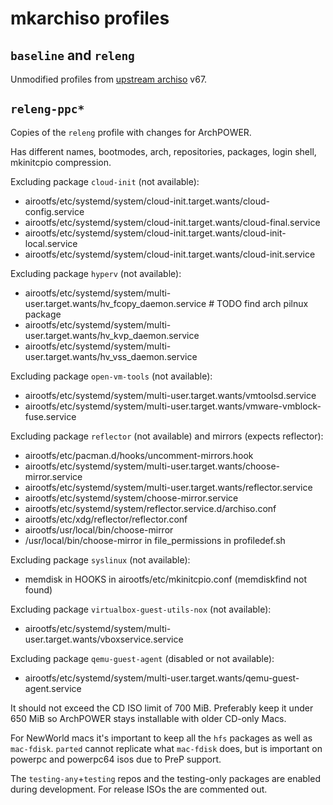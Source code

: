 mkarchiso profiles
==================

`baseline` and `releng`
-----------------------

Unmodified profiles from [upstream archiso](https://gitlab.archlinux.org/archlinux/archiso) v67.

`releng-ppc*`
-------------

Copies of the `releng` profile with changes for ArchPOWER.

Has different names, bootmodes, arch, repositories, packages, login shell, mkinitcpio compression.

Excluding package `cloud-init` (not available):

 * airootfs/etc/systemd/system/cloud-init.target.wants/cloud-config.service
 * airootfs/etc/systemd/system/cloud-init.target.wants/cloud-final.service
 * airootfs/etc/systemd/system/cloud-init.target.wants/cloud-init-local.service
 * airootfs/etc/systemd/system/cloud-init.target.wants/cloud-init.service

Excluding package `hyperv` (not available):

 * airootfs/etc/systemd/system/multi-user.target.wants/hv_fcopy_daemon.service # TODO find arch pilnux package
 * airootfs/etc/systemd/system/multi-user.target.wants/hv_kvp_daemon.service
 * airootfs/etc/systemd/system/multi-user.target.wants/hv_vss_daemon.service

Excluding package `open-vm-tools` (not available):

 * airootfs/etc/systemd/system/multi-user.target.wants/vmtoolsd.service
 * airootfs/etc/systemd/system/multi-user.target.wants/vmware-vmblock-fuse.service

Excluding package `reflector` (not available) and mirrors (expects reflector):

 * airootfs/etc/pacman.d/hooks/uncomment-mirrors.hook
 * airootfs/etc/systemd/system/multi-user.target.wants/choose-mirror.service
 * airootfs/etc/systemd/system/multi-user.target.wants/reflector.service
 * airootfs/etc/systemd/system/choose-mirror.service
 * airootfs/etc/systemd/system/reflector.service.d/archiso.conf
 * airootfs/etc/xdg/reflector/reflector.conf
 * airootfs/usr/local/bin/choose-mirror
 * /usr/local/bin/choose-mirror in file_permissions in profiledef.sh

Excluding package `syslinux` (not available):

 * memdisk in HOOKS in airootfs/etc/mkinitcpio.conf (memdiskfind not found)

Excluding package `virtualbox-guest-utils-nox` (not available):

 * airootfs/etc/systemd/system/multi-user.target.wants/vboxservice.service

Excluding package `qemu-guest-agent` (disabled or not available):

 * airootfs/etc/systemd/system/multi-user.target.wants/qemu-guest-agent.service

It should not exceed the CD ISO limit of 700 MiB.
Preferably keep it under 650 MiB so ArchPOWER stays installable with older CD-only Macs.

For NewWorld macs it's important to keep all the `hfs` packages as well as `mac-fdisk`.
`parted` cannot replicate what `mac-fdisk` does, but is important on powerpc and powerpc64 isos due to PreP support.

The `testing-any`+`testing` repos and the testing-only packages are enabled during development.
For release ISOs the are commented out.
